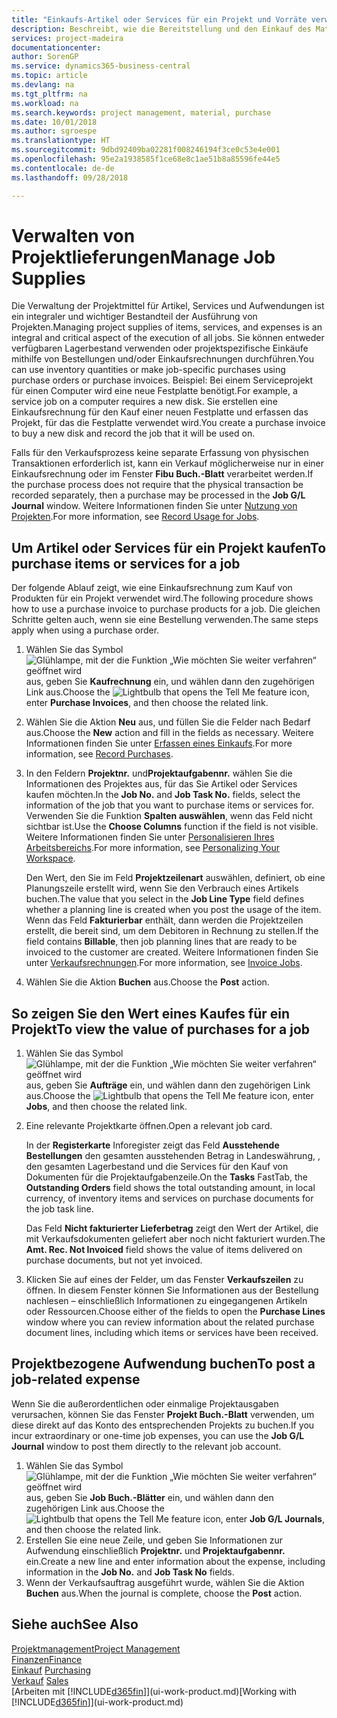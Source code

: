 ```yaml
---
title: "Einkaufs-Artikel oder Services für ein Projekt und Vorräte verwalten| Microsoft Docs"
description: Beschreibt, wie die Bereitstellung und den Einkauf des Materials und Servicearten in Projekten verwaltet wird.
services: project-madeira
documentationcenter: 
author: SorenGP
ms.service: dynamics365-business-central
ms.topic: article
ms.devlang: na
ms.tgt_pltfrm: na
ms.workload: na
ms.search.keywords: project management, material, purchase
ms.date: 10/01/2018
ms.author: sgroespe
ms.translationtype: HT
ms.sourcegitcommit: 9dbd92409ba02281f008246194f3ce0c53e4e001
ms.openlocfilehash: 95e2a1938585f1ce68e8c1ae51b8a85596fe44e5
ms.contentlocale: de-de
ms.lasthandoff: 09/28/2018

---
```

# <a name="manage-job-supplies"></a><span data-ttu-id="abfe0-103">Verwalten von Projektlieferungen</span><span class="sxs-lookup"><span data-stu-id="abfe0-103">Manage Job Supplies</span></span>
<span data-ttu-id="abfe0-104">Die Verwaltung der Projektmittel für Artikel, Services und Aufwendungen ist ein integraler und wichtiger Bestandteil der Ausführung von Projekten.</span><span class="sxs-lookup"><span data-stu-id="abfe0-104">Managing project supplies of items, services, and expenses is an integral and critical aspect of the execution of all jobs.</span></span> <span data-ttu-id="abfe0-105">Sie können entweder verfügbaren Lagerbestand verwenden oder projektspezifische Einkäufe mithilfe von Bestellungen und/oder Einkaufsrechnungen durchführen.</span><span class="sxs-lookup"><span data-stu-id="abfe0-105">You can use inventory quantities or make job-specific purchases using purchase orders or purchase invoices.</span></span> <span data-ttu-id="abfe0-106">Beispiel: Bei einem Serviceprojekt für einen Computer wird eine neue Festplatte benötigt.</span><span class="sxs-lookup"><span data-stu-id="abfe0-106">For example, a service job on a computer requires a new disk.</span></span> <span data-ttu-id="abfe0-107">Sie erstellen eine Einkaufsrechnung für den Kauf einer neuen Festplatte und erfassen das Projekt, für das die Festplatte verwendet wird.</span><span class="sxs-lookup"><span data-stu-id="abfe0-107">You create a purchase invoice to buy a new disk and record the job that it will be used on.</span></span>

<span data-ttu-id="abfe0-108">Falls für den Verkaufsprozess keine separate Erfassung von physischen Transaktionen erforderlich ist, kann ein Verkauf möglicherweise nur in einer Einkaufsrechnung oder im Fenster **Fibu Buch.-Blatt** verarbeitet werden.</span><span class="sxs-lookup"><span data-stu-id="abfe0-108">If the purchase process does not require that the physical transaction be recorded separately, then a purchase may be processed in the **Job G/L Journal** window.</span></span> <span data-ttu-id="abfe0-109">Weitere Informationen finden Sie unter [Nutzung von Projekten](projects-how-record-job-usage.md).</span><span class="sxs-lookup"><span data-stu-id="abfe0-109">For more information, see [Record Usage for Jobs](projects-how-record-job-usage.md).</span></span>

## <a name="to-purchase-items-or-services-for-a-job"></a><span data-ttu-id="abfe0-110">Um Artikel oder Services für ein Projekt kaufen</span><span class="sxs-lookup"><span data-stu-id="abfe0-110">To purchase items or services for a job</span></span>
<span data-ttu-id="abfe0-111">Der folgende Ablauf zeigt, wie eine Einkaufsrechnung zum Kauf von Produkten für ein Projekt verwendet wird.</span><span class="sxs-lookup"><span data-stu-id="abfe0-111">The following procedure shows how to use a purchase invoice to purchase products for a job.</span></span> <span data-ttu-id="abfe0-112">Die gleichen Schritte gelten auch, wenn sie eine Bestellung verwenden.</span><span class="sxs-lookup"><span data-stu-id="abfe0-112">The same steps apply when using a purchase order.</span></span>  

1. <span data-ttu-id="abfe0-113">Wählen Sie das Symbol ![Glühlampe, mit der die Funktion „Wie möchten Sie weiter verfahren“ geöffnet wird](media/ui-search/search_small.png "Wie möchten Sie weiter verfahren?") aus, geben Sie **Kaufrechnung** ein, und wählen dann den zugehörigen Link aus.</span><span class="sxs-lookup"><span data-stu-id="abfe0-113">Choose the ![Lightbulb that opens the Tell Me feature](media/ui-search/search_small.png "Tell me what you want to do") icon, enter **Purchase Invoices**, and then choose the related link.</span></span>  
2. <span data-ttu-id="abfe0-114">Wählen Sie die Aktion **Neu** aus, und füllen Sie die Felder nach Bedarf aus.</span><span class="sxs-lookup"><span data-stu-id="abfe0-114">Choose the **New** action and fill in the fields as necessary.</span></span> <span data-ttu-id="abfe0-115">Weitere Informationen finden Sie unter [Erfassen eines Einkaufs](purchasing-how-record-purchases.md).</span><span class="sxs-lookup"><span data-stu-id="abfe0-115">For more information, see [Record Purchases](purchasing-how-record-purchases.md).</span></span>
3. <span data-ttu-id="abfe0-116">In den Feldern **Projektnr.** und**Projektaufgabennr.** wählen Sie die Informationen des Projektes aus, für das Sie Artikel oder Services kaufen möchten.</span><span class="sxs-lookup"><span data-stu-id="abfe0-116">In the **Job No.** and **Job Task No.** fields, select the information of the job that you want to purchase items or services for.</span></span> <span data-ttu-id="abfe0-117">Verwenden Sie die Funktion **Spalten auswählen**, wenn das Feld nicht sichtbar ist.</span><span class="sxs-lookup"><span data-stu-id="abfe0-117">Use the **Choose Columns** function if the field is not visible.</span></span> <span data-ttu-id="abfe0-118">Weitere Informationen finden Sie unter [Personalisieren Ihres Arbeitsbereichs](ui-personalization-user.md).</span><span class="sxs-lookup"><span data-stu-id="abfe0-118">For more information, see [Personalizing Your Workspace](ui-personalization-user.md).</span></span>

    <span data-ttu-id="abfe0-119">Den Wert, den Sie im Feld **Projektzeilenart** auswählen, definiert, ob eine Planungszeile erstellt wird, wenn Sie den Verbrauch eines Artikels buchen.</span><span class="sxs-lookup"><span data-stu-id="abfe0-119">The value that you select in the **Job Line Type** field defines whether a planning line is created when you post the usage of the item.</span></span> <span data-ttu-id="abfe0-120">Wenn das Feld **Fakturierbar** enthält, dann werden die Projektzeilen erstellt, die bereit sind, um dem Debitoren in Rechnung zu stellen.</span><span class="sxs-lookup"><span data-stu-id="abfe0-120">If the field contains **Billable**, then job planning lines that are ready to be invoiced to the customer are created.</span></span> <span data-ttu-id="abfe0-121">Weitere Informationen finden Sie unter [Verkaufsrechnungen](projects-how-invoice-jobs.md).</span><span class="sxs-lookup"><span data-stu-id="abfe0-121">For more information, see [Invoice Jobs](projects-how-invoice-jobs.md).</span></span>
4. <span data-ttu-id="abfe0-122">Wählen Sie die Aktion **Buchen** aus.</span><span class="sxs-lookup"><span data-stu-id="abfe0-122">Choose the **Post** action.</span></span>

## <a name="to-view-the-value-of-purchases-for-a-job"></a><span data-ttu-id="abfe0-123">So zeigen Sie den Wert eines Kaufes für ein Projekt</span><span class="sxs-lookup"><span data-stu-id="abfe0-123">To view the value of purchases for a job</span></span>
1. <span data-ttu-id="abfe0-124">Wählen Sie das Symbol ![Glühlampe, mit der die Funktion „Wie möchten Sie weiter verfahren“ geöffnet wird](media/ui-search/search_small.png "Wie möchten Sie weiter verfahren?") aus, geben Sie **Aufträge** ein, und wählen dann den zugehörigen Link aus.</span><span class="sxs-lookup"><span data-stu-id="abfe0-124">Choose the ![Lightbulb that opens the Tell Me feature](media/ui-search/search_small.png "Tell me what you want to do") icon, enter **Jobs**, and then choose the related link.</span></span>
2. <span data-ttu-id="abfe0-125">Eine relevante Projektkarte öffnen.</span><span class="sxs-lookup"><span data-stu-id="abfe0-125">Open a relevant job card.</span></span>

    <span data-ttu-id="abfe0-126">In der **Registerkarte** Inforegister zeigt das Feld **Ausstehende Bestellungen** den gesamten ausstehenden Betrag in Landeswährung, , den gesamten Lagerbestand und die Services für den Kauf von Dokumenten für die Projektaufgabenzeile.</span><span class="sxs-lookup"><span data-stu-id="abfe0-126">On the **Tasks** FastTab, the **Outstanding Orders** field shows the total outstanding amount, in local currency, of inventory items and services on purchase documents for the job task line.</span></span>  

    <span data-ttu-id="abfe0-127">Das Feld **Nicht fakturierter Lieferbetrag** zeigt den Wert der Artikel, die mit Verkaufsdokumenten geliefert aber noch nicht fakturiert wurden.</span><span class="sxs-lookup"><span data-stu-id="abfe0-127">The **Amt. Rec. Not Invoiced** field shows the value of items delivered on purchase documents, but not yet invoiced.</span></span>  
3. <span data-ttu-id="abfe0-128">Klicken Sie auf eines der Felder, um das Fenster **Verkaufszeilen** zu öffnen. In diesem Fenster können Sie Informationen aus der Bestellung nachlesen – einschließlich Informationen zu eingegangenen Artikeln oder Ressourcen.</span><span class="sxs-lookup"><span data-stu-id="abfe0-128">Choose either of the fields to open the **Purchase Lines** window where you can review information about the related purchase document lines, including which items or services have been received.</span></span>

## <a name="to-post-a-job-related-expense"></a><span data-ttu-id="abfe0-129">Projektbezogene Aufwendung buchen</span><span class="sxs-lookup"><span data-stu-id="abfe0-129">To post a job-related expense</span></span>
<span data-ttu-id="abfe0-130">Wenn Sie die außerordentlichen oder einmalige Projektausgaben verursachen, können Sie das Fenster **Projekt Buch.-Blatt** verwenden, um diese direkt auf das Konto des entsprechenden Projekts zu buchen.</span><span class="sxs-lookup"><span data-stu-id="abfe0-130">If you incur extraordinary or one-time job expenses, you can use the **Job G/L Journal** window to post them directly to the relevant job account.</span></span>

1. <span data-ttu-id="abfe0-131">Wählen Sie das Symbol ![Glühlampe, mit der die Funktion „Wie möchten Sie weiter verfahren“ geöffnet wird](media/ui-search/search_small.png "Wie möchten Sie weiter verfahren?") aus, geben Sie **Job Buch.-Blätter** ein, und wählen dann den zugehörigen Link aus.</span><span class="sxs-lookup"><span data-stu-id="abfe0-131">Choose the ![Lightbulb that opens the Tell Me feature](media/ui-search/search_small.png "Tell me what you want to do") icon, enter **Job G/L Journals**, and then choose the related link.</span></span>  
2. <span data-ttu-id="abfe0-132">Erstellen Sie eine neue Zeile, und geben Sie Informationen zur Aufwendung einschließlich  **Projektnr.** und **Projektaufgabennr.** ein.</span><span class="sxs-lookup"><span data-stu-id="abfe0-132">Create a new line and enter information about the expense, including information in the **Job No.** and **Job Task No** fields.</span></span>  
3. <span data-ttu-id="abfe0-133">Wenn der Verkaufsauftrag ausgeführt wurde, wählen Sie die Aktion **Buchen** aus.</span><span class="sxs-lookup"><span data-stu-id="abfe0-133">When the journal is complete, choose the **Post** action.</span></span>

## <a name="see-also"></a><span data-ttu-id="abfe0-134">Siehe auch</span><span class="sxs-lookup"><span data-stu-id="abfe0-134">See Also</span></span>
[<span data-ttu-id="abfe0-135">Projektmanagement</span><span class="sxs-lookup"><span data-stu-id="abfe0-135">Project Management</span></span>](projects-manage-projects.md)  
[<span data-ttu-id="abfe0-136">Finanzen</span><span class="sxs-lookup"><span data-stu-id="abfe0-136">Finance</span></span>](finance.md)  
<span data-ttu-id="abfe0-137">[Einkauf](purchasing-manage-purchasing.md)       </span><span class="sxs-lookup"><span data-stu-id="abfe0-137">[Purchasing](purchasing-manage-purchasing.md)       </span></span>  
<span data-ttu-id="abfe0-138">[Verkauf](sales-manage-sales.md)    </span><span class="sxs-lookup"><span data-stu-id="abfe0-138">[Sales](sales-manage-sales.md)    </span></span>  
<span data-ttu-id="abfe0-139">[Arbeiten mit [!INCLUDE[d365fin](includes/d365fin_md.md)]](ui-work-product.md)</span><span class="sxs-lookup"><span data-stu-id="abfe0-139">[Working with [!INCLUDE[d365fin](includes/d365fin_md.md)]](ui-work-product.md)</span></span>  

